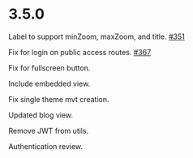 # 3.5.0

Label to support minZoom, maxZoom, and title. [#351](https://github.com/GEOLYTIX/xyz/issues/351)

Fix for login on public access routes. [#367](https://github.com/GEOLYTIX/xyz/issues/367)

Fix for fullscreen button.

Include embedded view.

Fix single theme mvt creation.

Updated blog view.

Remove JWT from utils.

Authentication review.